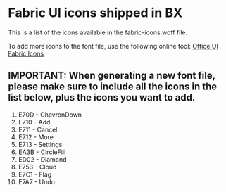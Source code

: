 # Fabric UI icons shipped in BX

This is a list of the icons available in the fabric-icons.woff file.

To add more icons to the font file, use the following online tool: [Office UI Fabric Icons](https://uifabricicons.azurewebsites.net/)

## IMPORTANT: When generating a new font file, please make sure to include all the icons in the list below, plus the icons you want to add.

1. E70D - ChevronDown
2. E710 - Add
3. E711 - Cancel
4. E712 - More
5. E713 - Settings
6. EA3B - CircleFill
7. ED02 - Diamond
8. E753 - Cloud
9. E7C1 - Flag
10. E7A7 - Undo
